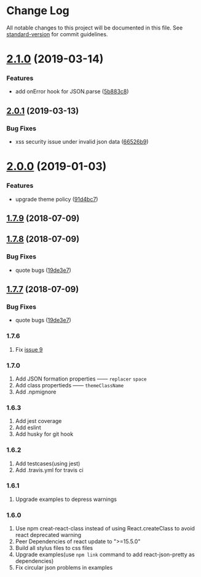# Change Log

All notable changes to this project will be documented in this file. See [standard-version](https://github.com/conventional-changelog/standard-version) for commit guidelines.

<a name="2.1.0"></a>
# [2.1.0](https://github.com/chenckang/react-json-pretty/compare/v2.0.1...v2.1.0) (2019-03-14)


### Features

* add onError hook for JSON.parse ([5b883c8](https://github.com/chenckang/react-json-pretty/commit/5b883c8))



<a name="2.0.1"></a>
## [2.0.1](https://github.com/chenckang/react-json-pretty/compare/v2.0.0...v2.0.1) (2019-03-13)


### Bug Fixes

* xss security issue under invalid json data ([66526b9](https://github.com/chenckang/react-json-pretty/commit/66526b9))



<a name="2.0.0"></a>
# [2.0.0](https://github.com/chenckang/react-json-pretty/compare/v1.7.9...v2.0.0) (2019-01-03)


### Features

* upgrade theme policy ([91d4bc7](https://github.com/chenckang/react-json-pretty/commit/91d4bc7))



<a name="1.7.9"></a>
## [1.7.9](https://github.com/chenckang/react-json-pretty/compare/v1.7.8...v1.7.9) (2018-07-09)



<a name="1.7.8"></a>
## [1.7.8](https://github.com/chenckang/react-json-pretty/compare/v1.7.6...v1.7.8) (2018-07-09)


### Bug Fixes

* quote bugs ([19de3e7](https://github.com/chenckang/react-json-pretty/commit/19de3e7))



<a name="1.7.7"></a>
## [1.7.7](https://github.com/chenckang/react-json-pretty/compare/v1.7.6...v1.7.7) (2018-07-09)


### Bug Fixes

* quote bugs ([19de3e7](https://github.com/chenckang/react-json-pretty/commit/19de3e7))




### 1.7.6

1. Fix [issue 9](https://github.com/chenckang/react-json-pretty/issues/9)

### 1.7.0

1. Add JSON formation properties —— `replacer` `space`
2. Add class propertieds —— `themeClassName`
3. Add .npmignore

### 1.6.3

1. Add jest coverage
2. Add eslint
3. Add husky for git hook

### 1.6.2

1. Add testcases(using jest)
2. Add .travis.yml for travis ci

### 1.6.1

1. Upgrade examples to depress warnings

### 1.6.0

1. Use npm creat-react-class instead of using React.createClass to avoid react deprecated warning
2. Peer Dependencies of react update to ">=15.5.0"
3. Build all stylus files to css files
4. Upgrade examples(use `npm link` command to add react-json-pretty as dependencies)
5. Fix circular json problems in examples